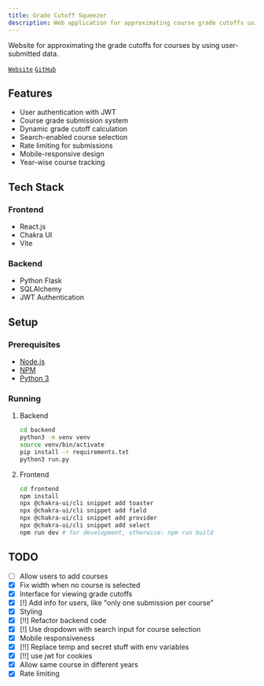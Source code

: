 ```yaml
---
title: Grade Cutoff Squeezer
description: Web application for approximating course grade cutoffs using crowdsourced data
---
```


Website for approximating the grade cutoffs for courses by using user-submitted data.

[`Website`](https://grades-site.onrender.com/)
[`GitHub`](https://github.com/bitmap4/grades_site)

## Features

- User authentication with JWT
- Course grade submission system
- Dynamic grade cutoff calculation
- Search-enabled course selection
- Rate limiting for submissions
- Mobile-responsive design
- Year-wise course tracking

## Tech Stack

### Frontend
- React.js
- Chakra UI
- Vite

### Backend
- Python Flask
- SQLAlchemy
- JWT Authentication

## Setup

### Prerequisites

- [Node.js](https://nodejs.org/en/)
- [NPM](https://www.npmjs.com/)
- [Python 3](https://www.python.org/downloads/)

### Running

1. Backend
   ```bash
   cd backend
   python3 -m venv venv
   source venv/bin/activate
   pip install -r requirements.txt
   python3 run.py
   ```
2. Frontend
   ```bash
   cd frontend
   npm install
   npx @chakra-ui/cli snippet add toaster
   npx @chakra-ui/cli snippet add field
   npx @chakra-ui/cli snippet add provider
   npx @chakra-ui/cli snippet add select
   npm run dev # for development, otherwise: npm run build
    ```

## TODO
- [ ] Allow users to add courses
- [x] Fix width when no course is selected
- [x] Interface for viewing grade cutoffs
- [x] [!] Add info for users, like "only one submission per course"
- [x] Styling
- [x] [!!] Refactor backend code
- [x] [!] Use dropdown with search input for course selection
- [x] Mobile responsiveness
- [x] [!!] Replace temp and secret stuff with env variables
- [x] [!!] use jwt for cookies
- [x] Allow same course in different years
- [x] Rate limiting